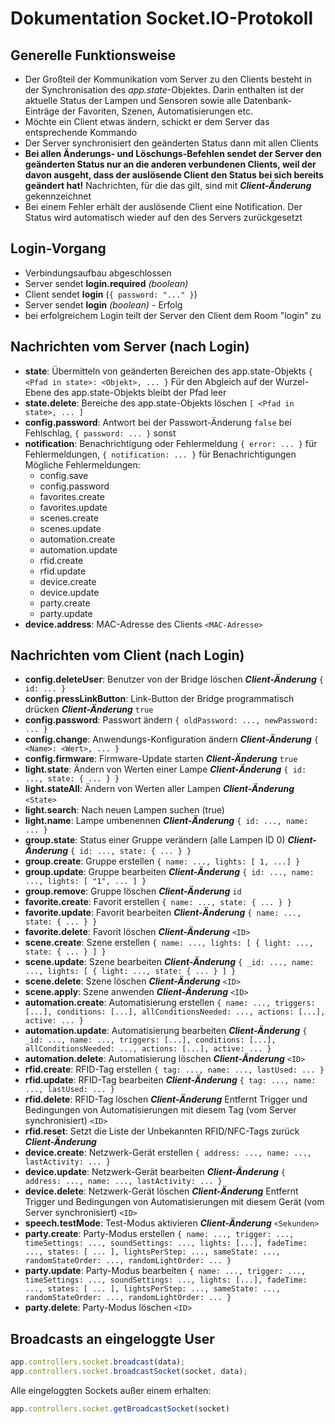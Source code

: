 # Dokumentation Socket.IO-Protokoll

## Generelle Funktionsweise

-   Der Großteil der Kommunikation vom Server zu den Clients besteht in der Synchronisation des *app.state*-Objektes. Darin enthalten ist der aktuelle Status der Lampen und Sensoren sowie alle Datenbank-Einträge der Favoriten, Szenen, Automatisierungen etc.
-   Möchte ein Client etwas ändern, schickt er dem Server das entsprechende Kommando
-   Der Server synchronisiert den geänderten Status dann mit allen Clients
-   **Bei allen Änderungs- und Löschungs-Befehlen sendet der Server den geänderten Status nur an die anderen verbundenen Clients, weil der davon ausgeht, dass der auslösende Client den Status bei sich bereits geändert hat!**
    Nachrichten, für die das gilt, sind mit ***Client-Änderung*** gekennzeichnet
-   Bei einem Fehler erhält der auslösende Client eine Notification. Der Status wird automatisch wieder auf den des Servers zurückgesetzt


## Login-Vorgang

-   Verbindungsaufbau abgeschlossen
-   Server sendet **login.required** *(boolean)*
-   Client sendet **login** (`{ password: "..." }`)
-   Server sendet **login** *(boolean)* - Erfolg
-   bei erfolgreichem Login teilt der Server den Client dem Room "login" zu

## Nachrichten vom Server (nach Login)

-   **state**: Übermitteln von geänderten Bereichen des app.state-Objekts
    `{ <Pfad in state>: <Objekt>, ... }`
    Für den Abgleich auf der Wurzel-Ebene des app.state-Objekts bleibt der Pfad leer
-   **state.delete**: Bereiche des app.state-Objekts löschen
    `[ <Pfad in state>, ... ]`
-   **config.password**: Antwort bei der Passwort-Änderung
    `false` bei Fehlschlag, `{ password: ... }` sonst
-   **notification**: Benachrichtigung oder Fehlermeldung
    `{ error: ... }` für Fehlermeldungen, `{ notification: ... }` für Benachrichtigungen
    Mögliche Fehlermeldungen:
    -   config.save
    -   config.password
    -   favorites.create
    -   favorites.update
    -   scenes.create
    -   scenes.update
    -   automation.create
    -   automation.update
    -   rfid.create
    -   rfid.update
    -   device.create
    -   device.update
    -   party.create
    -   party.update
-   **device.address**: MAC-Adresse des Clients
    `<MAC-Adresse>`

## Nachrichten vom Client (nach Login)

-   **config.deleteUser**: Benutzer von der Bridge löschen ***Client-Änderung***
    `{ id: ... }`
-   **config.pressLinkButton**: Link-Button der Bridge programmatisch drücken ***Client-Änderung***
    `true`
-   **config.password**: Passwort ändern
    `{ oldPassword: ..., newPassword: ... }`
-   **config.change**: Anwendungs-Konfiguration ändern ***Client-Änderung***
    `{ <Name>: <Wert>, ... }`
-   **config.firmware**: Firmware-Update starten ***Client-Änderung***
    `true`
-   **light.state**: Ändern von Werten einer Lampe ***Client-Änderung***
    `{ id: ..., state: { ... } }`
-   **light.stateAll**: Ändern von Werten aller Lampen ***Client-Änderung***
    `<State>`
-   **light.search**: Nach neuen Lampen suchen (true)
-   **light.name**: Lampe umbenennen ***Client-Änderung***
    `{ id: ..., name: ... }`
-   **group.state**: Status einer Gruppe verändern (alle Lampen ID 0) ***Client-Änderung***
    `{ id: ..., state: { ... } }`
-   **group.create**: Gruppe erstellen
    `{ name: ..., lights: [ 1, ...] }`
-   **group.update**: Gruppe bearbeiten ***Client-Änderung***
    `{ id: ..., name: ..., lights: [ "1", ... ] }`
-   **group.remove**: Gruppe löschen ***Client-Änderung***
    `id`
-   **favorite.create**: Favorit erstellen
    `{ name: ..., state: { ... } }`
-   **favorite.update**: Favorit bearbeiten ***Client-Änderung***
    `{ name: ..., state: { ... } }`
-   **favorite.delete**: Favorit löschen ***Client-Änderung***
    `<ID>`
-   **scene.create**: Szene erstellen
    `{ name: ..., lights: [ { light: ..., state: { ... } ] }`
-   **scene.update**: Szene bearbeiten ***Client-Änderung***
    `{ _id: ..., name: ..., lights: [ { light: ..., state: { ... } ] }`
-   **scene.delete**: Szene löschen ***Client-Änderung***
    `<ID>`
-   **scene.apply**: Szene anwenden ***Client-Änderung***
    `<ID>`
-   **automation.create**: Automatisierung erstellen
    `{ name: ..., triggers: [...], conditions: [...], allConditionsNeeded: ..., actions: [...], active: ... }`
-   **automation.update**: Automatisierung bearbeiten ***Client-Änderung***
    `{ _id: ..., name: ..., triggers: [...], conditions: [...], allConditionsNeeded: ..., actions: [...], active: ... }`
-   **automation.delete**: Automatisierung löschen ***Client-Änderung***
    `<ID>`
-   **rfid.create**: RFID-Tag erstellen
    `{ tag: ..., name: ..., lastUsed: ... }`
-   **rfid.update**: RFID-Tag bearbeiten ***Client-Änderung***
    `{ tag: ..., name: ..., lastUsed: ... }`
-   **rfid.delete**: RFID-Tag löschen ***Client-Änderung***
    Entfernt Trigger und Bedingungen von Automatisierungen mit diesem Tag (vom Server synchronisiert)
    `<ID>`
-   **rfid.reset**: Setzt die Liste der Unbekannten RFID/NFC-Tags zurück ***Client-Änderung***
-   **device.create**: Netzwerk-Gerät erstellen
    `{ address: ..., name: ..., lastActivity: ... }`
-   **device.update**: Netzwerk-Gerät bearbeiten ***Client-Änderung***
    `{ address: ..., name: ..., lastActivity: ... }`
-   **device.delete**: Netzwerk-Gerät löschen ***Client-Änderung***
    Entfernt Trigger und Bedingungen von Automatisierungen mit diesem Gerät (vom Server synchronisiert)
    `<ID>`
-   **speech.testMode**: Test-Modus aktivieren ***Client-Änderung***
    `<Sekunden>`
-   **party.create**: Party-Modus erstellen
    `{ name: ..., trigger: ..., timeSettings: ..., soundSettings: ..., lights: [...], fadeTime: ..., states: [ ... ], lightsPerStep: ..., sameState: ..., randomStateOrder: ..., randomLightOrder: ... }`
-   **party.update**: Party-Modus bearbeiten
    `{ name: ..., trigger: ..., timeSettings: ..., soundSettings: ..., lights: [...], fadeTime: ..., states: [ ... ], lightsPerStep: ..., sameState: ..., randomStateOrder: ..., randomLightOrder: ... }`
-   **party.delete**: Party-Modus löschen
    `<ID>`


## Broadcasts an eingeloggte User

```js
app.controllers.socket.broadcast(data);
app.controllers.socket.broadcastSocket(socket, data);
```

Alle eingeloggten Sockets außer einem erhalten:

```js
app.controllers.socket.getBroadcastSocket(socket)
```
